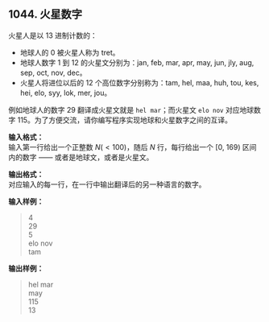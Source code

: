 ﻿## 1044. 火星数字
火星人是以 13 进制计数的：
- 地球人的 0 被火星人称为 tret。
- 地球人数字 1 到 12 的火星文分别为：jan, feb, mar, apr, may, jun, jly, aug, sep, oct, nov, dec。
- 火星人将进位以后的 12 个高位数字分别称为：tam, hel, maa, huh, tou, kes, hei, elo, syy, lok, mer, jou。

例如地球人的数字 29 翻译成火星文就是 `hel mar`；而火星文 `elo nov` 对应地球数字 115。为了方便交流，请你编写程序实现地球和火星数字之间的互译。

**输入格式：**  
输入第一行给出一个正整数 $N(<100)$，随后 $N$ 行，每行给出一个 \[0, 169) 区间内的数字 —— 或者是地球文，或者是火星文。

**输出格式：**  
对应输入的每一行，在一行中输出翻译后的另一种语言的数字。

**输入样例：**
>4  
29  
5  
elo nov  
tam  

**输出样例：**
>hel mar  
may  
115  
13  